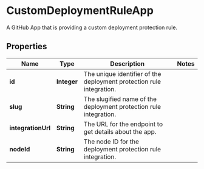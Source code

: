 

# CustomDeploymentRuleApp

A GitHub App that is providing a custom deployment protection rule.

## Properties

| Name | Type | Description | Notes |
|------------ | ------------- | ------------- | -------------|
|**id** | **Integer** | The unique identifier of the deployment protection rule integration. |  |
|**slug** | **String** | The slugified name of the deployment protection rule integration. |  |
|**integrationUrl** | **String** | The URL for the endpoint to get details about the app. |  |
|**nodeId** | **String** | The node ID for the deployment protection rule integration. |  |



